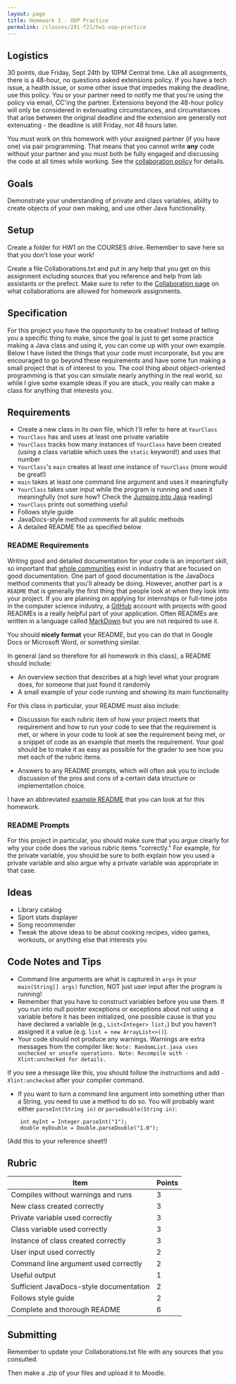 ```yaml
---
layout: page
title: Homework 1 - OOP Practice
permalink: /classes/201-f21/hw1-oop-practice
---
```


## Logistics
30 points, due Friday, Sept 24th by 10PM Central time. Like all assignments, there is a 48-hour, no questions asked extensions policy. If you have a tech issue, a health issue, or some other issue that impedes making the deadline, use this policy. You or your partner need to notify me that you're using the policy via email, CC'ing the partner. Extensions beyond the 48-hour policy will only be considered in extenuating circumstances, and circumstances that arise between the original deadline and the extension are generally not extenuating - the deadline is still Friday, not 48 hours later.

You must work on this homework with your assigned partner (if you have one) via pair programming. That means that you cannot write **any** code without your partner and you must both be fully engaged and discussing the code at all times while working. See the [collaboration policy](collaboration) for details.

## Goals
Demonstrate your understanding of private and class variables, ability to create objects of your own making, and use other Java functionality.

## Setup
Create a folder for HW1 on the COURSES drive. Remember to save here so that you don't lose your work!

Create a file Collaborations.txt and put in any help that you get on this assignment including sources that you reference and help from lab assistants or the prefect. Make sure to refer to the [Collaboration page](collaboration) on what collaborations are allowed for homework assignments.

## Specification
For this project you have the opportunity to be creative! Instead of telling you a specific thing to make, since the goal is just to get some practice making a Java class and using it, you can come up with your own example. Below I have listed the things that your code must incorporate, but you are encouraged to go beyond these requirements and have some fun making a small project that is of interest to you. The cool thing about object-oriented programming is that you can simulate nearly anything in the real world, so while I give some example ideas if you are stuck, you really can make a class for anything that interests you.

## Requirements
* Create a new class in its own file, which I'll refer to here at `YourClass`
* `YourClass` has and uses at least one private variable
* `YourClass` tracks how many instances of `YourClass` have been created (using a class variable which uses the `static` keyword!) and uses that number
* `YourClass`'s `main` creates at least one instance of `YourClass` (more would be great!)
* `main` takes at least one command line argument and uses it meaningfully
* `YourClass` takes user input while the program is running and uses it meaningfully (not sure how? Check the [Jumping into Java](jumping_java) reading)
* `YourClass` prints out something useful 
* Follows style guide
* JavaDocs-style method comments for all public methods
* A detailed README file as specified below

### README Requirements
Writing good and detailed documentation for your code is an important skill, so important that [whole communities](https://www.writethedocs.org/) exist in industry that are focused on good documentation. 
One part of good documentation is the JavaDocs method comments that you'll already be doing. 
However, another part is a ```README``` that is generally the first thing that people look at when they look into your project.
If you are planning on applying for internships or full-time jobs in the computer science industry, a [GitHub](https://github.com/) account with projects with good READMEs is a really helpful part of your application. 
Often READMEs are written in a language called [MarkDown](https://www.markdownguide.org/) but you are not required to use it.

You should **nicely format** your README, but you can do that in Google Docs or Microsoft Word, or something similar.

In general (and so therefore for all homework in this class), a README should include:

* An overview section that describes at a high level what your program does, for someone that just found it randomly
* A small example of your code running and showing its main functionality

For this class in particular, your README must also include:

* Discussion for each rubric item of how your project meets that requirement and how to run your code to see that the requirement is met, or where in your code to look at see the requirement being met, or a snippet of code as an example that meets the requirement. Your goal should be to make it as easy as possible for the grader to see how you met each of the rubric items.

* Answers to any README prompts, which will often ask you to include discussion of the pros and cons of a certain data structure or implementation choice. 

I have an abbreviated [example README](readme_example) that you can look at for this homework. 

### README Prompts
For this project in particular, you should make sure that you argue clearly for why your code does the various rubric items "correctly."
For example, for the private variable, you should be sure to both explain how you used a private variable and also argue why a private variable was appropriate in that case.

## Ideas
* Library catalog
* Sport stats displayer
* Song recommender
* Tweak the above ideas to be about cooking recipes, video games, workouts, or anything else that interests you

## Code Notes and Tips
* Command line arguments are what is captured in `args` in your `main(String[] args)` function, NOT just user input after the program is running!
* Remember that you have to construct variables before you use them. If you run into null pointer exceptions or exceptions about not using a variable before it has been initialized, one possible cause is that you have declared a variable (e.g., `List<Integer> list;`) but you haven't assigned it a value (e.g. `list = new ArrayList<>()`).
* Your code should not produce any warnings. Warnings are extra messages from the compiler like:
      ```
      Note: RandomList.java uses unchecked or unsafe operations.
      Note: Recompile with -Xlint:unchecked for details.
      ```
      
If you see a message like this, you should follow the instructions and add `-Xlint:unchecked` after your compiler command.

* If you want to turn a command line argument into something other than a String, you need to use a method to do so. You will probably want either `parseInt(String in)` or `parseDouble(String in)`:
```
    int myInt = Integer.parseInt("1");
    double myDouble = Double.parseDouble("1.0");
```
(Add this to your reference sheet!)

## Rubric

| Item | Points |
| ------ | -------- |
| Compiles without warnings and runs | 3 |
| New class created correctly | 3 |
| Private variable used correctly | 3 |
| Class variable used correctly | 3 |
| Instance of class created correctly | 3 |
| User input used correctly | 2 |
| Command line argument used correctly | 2 |
| Useful output | 1 |
| Sufficient JavaDocs-style documentation | 2 |
| Follows style guide | 2 |
| Complete and thorough README | 6 |

## Submitting
Remember to update your Collaborations.txt file with any sources that you consulted.

Then make a .zip of your files and upload it to Moodle.